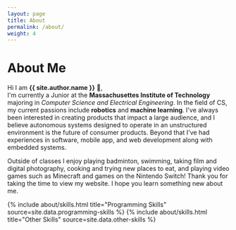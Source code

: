 ```yaml
---
layout: page
title: About
permalink: /about/
weight: 4
---
```


# **About Me**

Hi I am **{{ site.author.name }}** :wave:,<br>
I'm currently a Junior at the **Massachusettes Institute of Technology** majoring in *Computer Science and Electrical Engineering*. In the field of CS, my current passions include **robotics** and **machine learning**. I've always been interested in creating products that impact a large audience, and I believe autonomous systems designed to operate in an unstructured environment is the future of consumer products. Beyond that I've had experiences in software, mobile app, and web development along with embedded systems.

Outside of classes I enjoy playing badminton, swimming, taking film and digital photography, cooking and trying new places to eat, and playing video games such as Minecraft and games on the Nintendo Switch! Thank you for taking the time to view my website. I hope you learn something new about me.


<div class="row">
{% include about/skills.html title="Programming Skills" source=site.data.programming-skills %}
{% include about/skills.html title="Other Skills" source=site.data.other-skills %}
</div>

